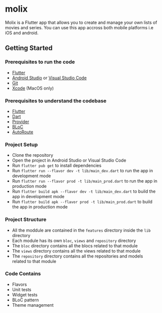# molix

Molix is a Flutter app that allows you to create and manage your own lists of movies and series. You can use this app accross both mobile platforms i.e iOS and android.

## Getting Started

### Prerequisites to run the code
* [Flutter](https://flutter.dev/docs/get-started/install)
* [Android Studio](https://developer.android.com/studio) or [Visual Studio Code](https://code.visualstudio.com/)
* [Git](https://git-scm.com/downloads)
* [Xcode](https://developer.apple.com/xcode/) (MacOS only)


### Prerequisites to understand the codebase
* [Flutter](https://docs.flutter.dev/get-started/test-drive)
* [Dart](https://dart.dev/guides)
* [Provider](https://pub.dev/packages/provider)
* [BLoC](https://bloclibrary.dev/#/)
* [AutoRoute](https://pub.dev/packages/auto_route)

### Project Setup
* Clone the repository
* Open the project in Android Studio or Visual Studio Code
* Run `flutter pub get` to install dependencies
* Run `flutter run --flavor dev -t lib/main_dev.dart` to run the app in development mode
* Run `flutter run --flavor prod -t lib/main_prod.dart` to run the app in production mode
* Run `flutter build apk --flavor dev -t lib/main_dev.dart` to build the app in development mode
* Run `flutter build apk --flavor prod -t lib/main_prod.dart` to build the app in production mode

### Project Structure
* All the moddule are contained in the `features` directory inside the `lib` directory
* Each module has its own `bloc`, `views` and `repository` directory
* The `bloc` directory contains all the blocs related to that module
* The `views` directory contains all the views related to that module
* The `repository` directory contains all the repositories and models related to that module

### Code Contains
* Flavors
* Unit tests
* Widget tests
* BLoC pattern
* Theme management
